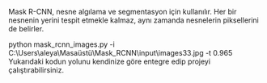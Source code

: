 Mask R-CNN, nesne algılama ve segmentasyon için kullanılır. Her bir nesnenin yerini tespit etmekle kalmaz, aynı zamanda nesnelerin piksellerini de belirler.

python mask_rcnn_images.py -i C:\Users\aleya\Masaüstü\Mask_RCNN\input\images33.jpg -t 0.965
Yukarıdaki kodun yolunu kendinize göre entegre edip projeyi çalıştırabilirsiniz.
